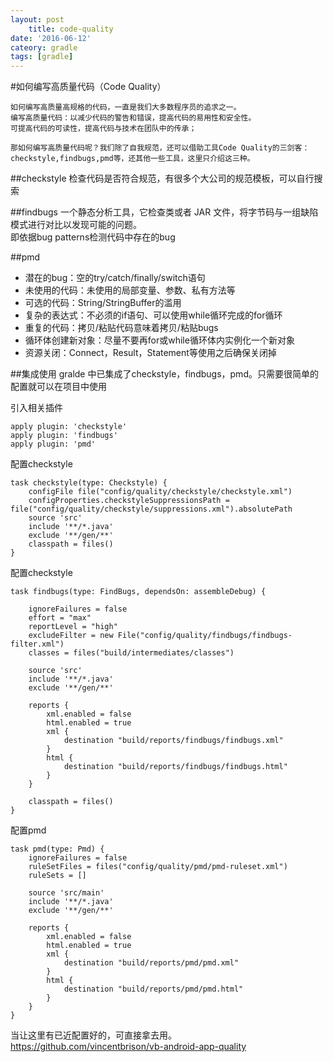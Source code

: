 ```yaml
---
layout: post
	title: code-quality
date: '2016-06-12'
cateory: gradle
tags: [gradle]
---
```


#如何编写高质量代码（Code Quality） 

	如何编写高质量高规格的代码，一直是我们大多数程序员的追求之一。   
	编写高质量代码：以减少代码的警告和错误，提高代码的易用性和安全性。
	可提高代码的可读性，提高代码与技术在团队中的传承；
	
	那如何编写高质量代码呢？我们除了自我规范，还可以借助工具Code Quality的三剑客：    
	checkstyle,findbugs,pmd等，还其他一些工具，这里只介绍这三种。
	
##checkstyle
检查代码是否符合规范，有很多个大公司的规范模板，可以自行搜索

##findbugs
一个静态分析工具，它检查类或者 JAR 文件，将字节码与一组缺陷模式进行对比以发现可能的问题。     
即依据bug patterns检测代码中存在的bug

##pmd
* 潜在的bug：空的try/catch/finally/switch语句
* 未使用的代码：未使用的局部变量、参数、私有方法等
* 可选的代码：String/StringBuffer的滥用
* 复杂的表达式：不必须的if语句、可以使用while循环完成的for循环
* 重复的代码：拷贝/粘贴代码意味着拷贝/粘贴bugs
* 循环体创建新对象：尽量不要再for或while循环体内实例化一个新对象
* 资源关闭：Connect，Result，Statement等使用之后确保关闭掉

##集成使用
gralde 中已集成了checkstyle，findbugs，pmd。只需要很简单的配置就可以在项目中使用

引入相关插件

	apply plugin: 'checkstyle'
	apply plugin: 'findbugs'
	apply plugin: 'pmd'
	
配置checkstyle

	task checkstyle(type: Checkstyle) {
	    configFile file("config/quality/checkstyle/checkstyle.xml")
	    configProperties.checkstyleSuppressionsPath = file("config/quality/checkstyle/suppressions.xml").absolutePath
	    source 'src'
	    include '**/*.java'
	    exclude '**/gen/**'
	    classpath = files()
	}
配置checkstyle
	
	task findbugs(type: FindBugs, dependsOn: assembleDebug) {
	
	    ignoreFailures = false
	    effort = "max"
	    reportLevel = "high"
	    excludeFilter = new File("config/quality/findbugs/findbugs-filter.xml")
	    classes = files("build/intermediates/classes")
	
	    source 'src'
	    include '**/*.java'
	    exclude '**/gen/**'
	
	    reports {
	        xml.enabled = false
	        html.enabled = true
	        xml {
	            destination "build/reports/findbugs/findbugs.xml"
	        }
	        html {
	            destination "build/reports/findbugs/findbugs.html"
	        }
	    }
	
	    classpath = files()
	}

配置pmd

	task pmd(type: Pmd) {
	    ignoreFailures = false
	    ruleSetFiles = files("config/quality/pmd/pmd-ruleset.xml")
	    ruleSets = []
	
	    source 'src/main'
	    include '**/*.java'
	    exclude '**/gen/**'
	
	    reports {
	        xml.enabled = false
	        html.enabled = true
	        xml {
	            destination "build/reports/pmd/pmd.xml"
	        }
	        html {
	            destination "build/reports/pmd/pmd.html"
	        }
	    }
	}

当让这里有已近配置好的，可直接拿去用。   
https://github.com/vincentbrison/vb-android-app-quality
